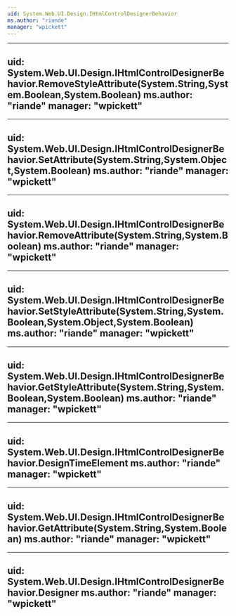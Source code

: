```yaml
---
uid: System.Web.UI.Design.IHtmlControlDesignerBehavior
ms.author: "riande"
manager: "wpickett"
---
```


---
uid: System.Web.UI.Design.IHtmlControlDesignerBehavior.RemoveStyleAttribute(System.String,System.Boolean,System.Boolean)
ms.author: "riande"
manager: "wpickett"
---

---
uid: System.Web.UI.Design.IHtmlControlDesignerBehavior.SetAttribute(System.String,System.Object,System.Boolean)
ms.author: "riande"
manager: "wpickett"
---

---
uid: System.Web.UI.Design.IHtmlControlDesignerBehavior.RemoveAttribute(System.String,System.Boolean)
ms.author: "riande"
manager: "wpickett"
---

---
uid: System.Web.UI.Design.IHtmlControlDesignerBehavior.SetStyleAttribute(System.String,System.Boolean,System.Object,System.Boolean)
ms.author: "riande"
manager: "wpickett"
---

---
uid: System.Web.UI.Design.IHtmlControlDesignerBehavior.GetStyleAttribute(System.String,System.Boolean,System.Boolean)
ms.author: "riande"
manager: "wpickett"
---

---
uid: System.Web.UI.Design.IHtmlControlDesignerBehavior.DesignTimeElement
ms.author: "riande"
manager: "wpickett"
---

---
uid: System.Web.UI.Design.IHtmlControlDesignerBehavior.GetAttribute(System.String,System.Boolean)
ms.author: "riande"
manager: "wpickett"
---

---
uid: System.Web.UI.Design.IHtmlControlDesignerBehavior.Designer
ms.author: "riande"
manager: "wpickett"
---
